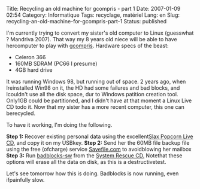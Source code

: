Title: Recycling an old machine for gcompris - part 1
Date: 2007-01-09 02:54
Category: Informatique
Tags: recyclage, matériel
Lang: en
Slug: recycling-an-old-machine-for-gcompris-part-1
Status: published

I'm currently trying to convert my sister's old computer to Linux (guesswhat ? Mandriva 2007). That way my 8 years old niece will be able to have hercomputer to play with [gcompris](http://gcompris.net/).
Hardware specs of the beast:

-   Celeron 366
-   160MB SDRAM (PC66 I presume)
-   4GB hard drive

It was running Windows 98, but running out of space. 2 years ago, when Ireinstalled Win98 on it, the HD had some failures and bad blocks, and Icouldn't use all the disk space, dur to Windows patition creation tool. Only1GB could be partitioned, and I didn't have at that moment a Linux Live CD todo it. Now that my sister has a more recent computer, this one can berecycled.

To have it working, I'm doing the following.

**Step 1:** Recover existing personal data using the excellent[Slax Popcorn Live CD](http://www.slax.org/), and copy it on my USBkey.
**Step 2:** Send her the 60MB file backup file using the free (ofcharge) service [Savefile.com](http://savefile.com/) to avoidblowing her mailbox
**Step 3:** Run [badblocks-sw](http://man.linuxquestions.org/?query=badblocks&section=0&type=2) from the [System Rescue CD.](http://www.sysresccd.org/) Notethat these options will erase all the data on disk, as this is a destructivetest.

Let's see tomorrow how this is doing. Badblocks is now running, even ifpainfully slow.

